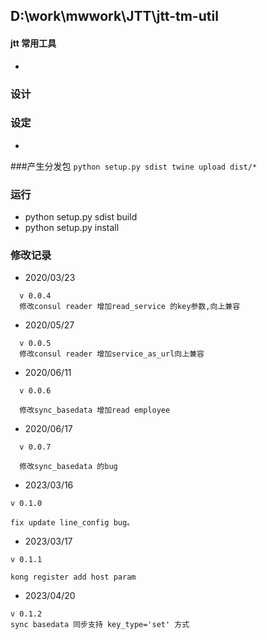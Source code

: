 ## D:\work\mwwork\JTT\jtt-tm-util
#### jtt 常用工具
* 

### 设计


### 设定
*

###产生分发包
``
python setup.py sdist
twine upload dist/*
``
### 运行
* python setup.py sdist build
* python setup.py install


### 修改记录
* 2020/03/23
```text
  v 0.0.4
  修改consul reader 增加read_service 的key参数,向上兼容 

```
* 2020/05/27
```text
  v 0.0.5
  修改consul reader 增加service_as_url向上兼容 

```

* 2020/06/11
```text
  v 0.0.6
  
  修改sync_basedata 增加read employee
```

* 2020/06/17
```text
  v 0.0.7
  
  修改sync_basedata 的bug
```

* 2023/03/16
```text
v 0.1.0

fix update line_config bug。
```
* 2023/03/17
```text
v 0.1.1

kong register add host param
```
* 2023/04/20
```text
v 0.1.2
sync basedata 同步支持 key_type='set' 方式
```